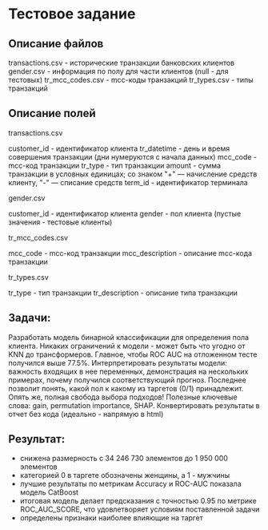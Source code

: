 # Тестовое задание

## Описание файлов

transactions.csv - исторические транзакции банковских клиентов
gender.csv - информация по полу для части клиентов (null - для тестовых)
tr_mcc_codes.csv - mcc-коды транзакций
tr_types.csv - типы транзакций

## Описание полей

transactions.csv

customer_id - идентификатор клиента
tr_datetime - день и время совершения транзакции (дни нумеруются с начала данных)
mcc_code - mcc-код транзакции
tr_type - тип транзакции
amount - сумма транзакции в условных единицах; со знаком "+" — начисление средств клиенту, "-" — списание средств
term_id - идентификатор терминала

gender.csv

customer_id - идентификатор клиента
gender - пол клиента (пустые значения - тестовые клиенты)

tr_mcc_codes.csv

mcc_code - mcc-код транзакции
mcc_description - описание mcc-кода транзакции

tr_types.csv

tr_type - тип транзакции
tr_description - описание типа транзакции

## Задачи:

Разработать модель бинарной классификации для определения пола клиента. Никаких ограничений к модели - может быть что угодно от KNN до трансформеров. Главное, чтобы ROC AUC на отложенном тесте получился выше 77.5%.
Интерпретировать результаты модели: важность входящих в нее переменных, демонстрация на нескольких примерах, почему получился соответствующий прогноз. Последнее позволит понять, какой пол к какому из таргетов (0/1) принадлежит. Опять же, полная свобода выбора подходов! Полезные ключевые слова: gain, permutation importance, SHAP.
Конвертировать результаты в отчет без кода (идеально - напрямую в html)

## Результат:

- снижена размерность с 34 246 730 элементов до 1 950 000 элементов
- категорией 0 в таргете обозначены женщины, а 1 - мужчины
- лучшие результаты по метрикам Accuracy и ROC-AUC показала модель CatBoost
- итоговая модель делает предсказания с точностью 0.95 по метрике ROC_AUC_SCORE, что удовлетворяет условиям поставленной задачи
- определены признаки наиболее влияющие на таргет
